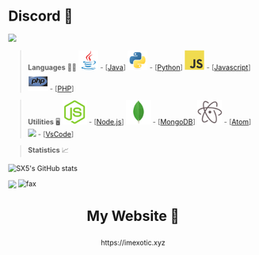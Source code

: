 

# Discord 📱
<img src="https://discord.c99.nl/widget/theme-3/769621242596163607.png">


> **Languages** 👨‍💻
<img src ="https://raw.githubusercontent.com/devicons/devicon/master/icons/java/java-original.svg" width="40"> - [[Java](https://www.java.com/en/)]
<img src ="https://raw.githubusercontent.com/devicons/devicon/master/icons/python/python-original.svg" width="40"> - [[Python](https://www.python.org/)]
<img src ="https://raw.githubusercontent.com/devicons/devicon/2809b567852a4648062a2d3e7c1c531367458c0b/icons/javascript/javascript-original.svg" width="40"> - [[Javascript](https://www.javascript.com/)]
<img src ="https://raw.githubusercontent.com/devicons/devicon/master/icons/php/php-original.svg" width="40"> - [[PHP](https://www.php.net/)]
 

> **Utilities** 🖥️
  <img src="https://raw.githubusercontent.com/devicons/devicon/master/icons/nodejs/nodejs-original.svg" width="50"> - [[Node.js](https://nodejs.org/en/)]
  <img src="https://raw.githubusercontent.com/devicons/devicon/2809b567852a4648062a2d3e7c1c531367458c0b/icons/mongodb/mongodb-original.svg" width="50"> - [[MongoDB](https://www.mongodb.com/)]
  <img src ="https://raw.githubusercontent.com/devicons/devicon/master/icons/atom/atom-original.svg" width="50"> - [[Atom](https://atom.io/)]
  <img src ="https://blog.leonhassan.co.uk/content/images/2019/06/visual-studio-code.svg" width="50"> - [[VsCode](https://code.visualstudio.com/)]


> **Statistics** 📈

![SX5's GitHub stats](https://github-readme-stats.vercel.app/api?username=sx5&count_private=true&show_icons=true&layout=compact&theme=tokyonight)

<img align="center" src="https://github-readme-stats.vercel.app/api/top-langs/?username=sx5&count_private=true&langs_count=7&hide=html&exclude_repo=alarmclock-esp,aosp-calculator,dotfiles&layout=compact&theme=tokyonight" />

<img src="https://komarev.com/ghpvc/?username=sx5&color=blue" alt="fax" width="" height="">


# <p align="center">My Website 🎤
<p align="center">https://imexotic.xyz
